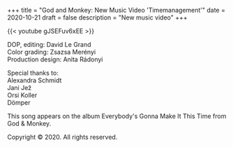 +++
title = "God and Monkey: New Music Video 'Timemanagement'"
date = 2020-10-21
draft = false
description = "New music video"
+++

{{< youtube gJSEFuv6xEE >}}

DOP, editing: David Le Grand  
Color grading: Zsazsa Merényi  
Production design: Anita Rádonyi

Special thanks to:  
Alexandra Schmidt  
Jani Jež  
Orsi Koller  
Dömper

This song appears on the album Everybody's Gonna Make It This Time from God & Monkey.

Copyright © 2020. All rights reserved.
